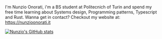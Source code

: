 I'm Nunzio Onorati, i'm a BS student at Politecnich of Turin and spend my free time learning about Systems design, Programming patterns, Typescript and Rust.
Wanna get in contact? Checkout my website at: [https://nunzioonorati.it
](https://nunzioonorati.onrender.com)

[![Nunzio's GitHub stats](https://github-readme-stats.vercel.app/api?username=nunzioono)](https://github.com/anuraghazra/github-readme-stats)
